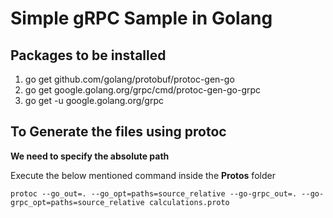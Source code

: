# Simple gRPC Sample in Golang

## Packages to be installed

1. go get github.com/golang/protobuf/protoc-gen-go
2. go get google.golang.org/grpc/cmd/protoc-gen-go-grpc
3. go get -u google.golang.org/grpc

## To Generate the files using protoc

**We need to specify the absolute path**

Execute the below mentioned command inside the **Protos** folder

```
protoc --go_out=. --go_opt=paths=source_relative --go-grpc_out=. --go-grpc_opt=paths=source_relative calculations.proto
```


